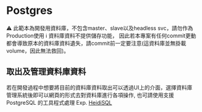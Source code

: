 # Postgres
:warning: 此範本為開發用資料庫，不包含master、slave以及headless svc，請勿作為Production使用
:information_source: 資料庫資料不提供儲存功能， 因此若本專案有任何commit更動都會導致原本的資料庫資料遺失，請commit前一定要注意(這資料庫並無掛載volume，因此無法救回)。

## 取出及管理資料庫資料
若在開發過程中想要將目前的資料庫資料取出可以透過UI上的介面，選擇資料庫管理系統後即可以網頁的形式去對資料庫進行各項操作, 也可請使用支援 PostgreSQL 的工具程式處理 Exp. [HeidiSQL](https://www.heidisql.com/)
